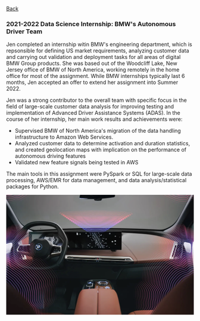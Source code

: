 [Back](https://zenjen-devs.github.io)

### 2021-2022 Data Science Internship: BMW's Autonomous Driver Team

Jen completed an internship witin BMW's engineering department, which is repsonsible for defining US market requirements, analyzing customer data and carrying out validation and deployment tasks for all areas of digital BMW Group products. She was based out of the Woodcliff Lake, New Jersey office of BMW of North America, working remotely in the home office for most of the assignment. While BMW internships typically last 6 months, Jen accepted an offer to extend her assignment into Summer 2022.

Jen was a strong contributor to the overall team with specific focus in the field of large-scale customer data analysis for improving testing and implementation of Advanced Driver Assistance Systems (ADAS). In the course of her internship, her main work results and achievements were:

- Supervised BMW of North America's migration of the data handling infrastructure to Amazon Web Services.
- Analyzed customer data to determine activation and duration statistics, and created geolocation maps with implication on the performance of autonomous driving features
- Validated new feature signals being tested in AWS

The main tools in this assignment were PySpark or SQL for large-scale data processing, AWS/EMR for data management, and data analysis/statistical packages for Python.

<p align="center">
<img align="center" src="images/bmw-ix-adas.png?raw=true"/>
  </p>



